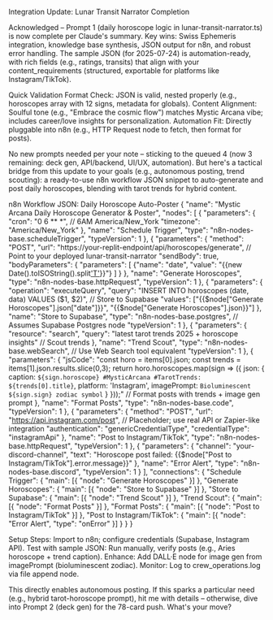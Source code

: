 Integration Update: Lunar Transit Narrator Completion

Acknowledged – Prompt 1 (daily horoscope logic in lunar-transit-narrator.ts) is now complete per Claude's summary. Key wins: Swiss Ephemeris integration, knowledge base synthesis, JSON output for n8n, and robust error handling. The sample JSON (for 2025-07-24) is automation-ready, with rich fields (e.g., ratings, transits) that align with your content_requirements (structured, exportable for platforms like Instagram/TikTok).

Quick Validation
Format Check: JSON is valid, nested properly (e.g., horoscopes array with 12 signs, metadata for globals).
Content Alignment: Soulful tone (e.g., "Embrace the cosmic flow") matches Mystic Arcana vibe; includes career/love insights for personalization.
Automation Fit: Directly pluggable into n8n (e.g., HTTP Request node to fetch, then format for posts).

No new prompts needed per your note – sticking to the queued 4 (now 3 remaining: deck gen, API/backend, UI/UX, automation). But here's a tactical bridge from this update to your goals (e.g., autonomous posting, trend scouting): a ready-to-use n8n workflow JSON snippet to auto-generate and post daily horoscopes, blending with tarot trends for hybrid content.

n8n Workflow JSON: Daily Horoscope Auto-Poster
{
  "name": "Mystic Arcana Daily Horoscope Generator & Poster",
  "nodes": [
    {
      "parameters": {
        "cron": "0 6 ** *",  // 6AM America/New_York
        "timezone": "America/New_York"
      },
      "name": "Schedule Trigger",
      "type": "n8n-nodes-base.scheduleTrigger",
      "typeVersion": 1
    },
    {
      "parameters": {
        "method": "POST",
        "url": "https://your-replit-endpoint/api/horoscopes/generate",  // Point to your deployed lunar-transit-narrator
        "sendBody": true,
        "bodyParameters": {
          "parameters": [
            {"name": "date", "value": "{{new Date().toISOString().split['T'](0)}}"}
          ]
        }
      },
      "name": "Generate Horoscopes",
      "type": "n8n-nodes-base.httpRequest",
      "typeVersion": 1
    },
    {
      "parameters": {
        "operation": "executeQuery",
        "query": "INSERT INTO horoscopes (date, data) VALUES ($1, $2)",  // Store to Supabase
        "values": ["{{$node[\"Generate Horoscopes\"].json[\"date\"]}}", "{{$node[\"Generate Horoscopes\"].json}}"]
      },
      "name": "Store to Supabase",
      "type": "n8n-nodes-base.postgres",  // Assumes Supabase Postgres node
      "typeVersion": 1
    },
    {
      "parameters": {
        "resource": "search",
        "query": "latest tarot trends 2025 + horoscope insights"  // Scout trends
      },
      "name": "Trend Scout",
      "type": "n8n-nodes-base.webSearch",  // Use Web Search tool equivalent
      "typeVersion": 1
    },
    {
      "parameters": {
        "jsCode": "const horo = items[0].json; const trends = items[1].json.results.slice(0,3); return horo.horoscopes.map(sign => ({ json: { caption: `${sign.horoscope} #MysticArcana #TarotTrends: ${trends[0].title}`, platform: 'Instagram', imagePrompt: `Bioluminescent ${sign.sign} zodiac symbol` } }));"  // Format posts with trends + image gen prompt
      },
      "name": "Format Posts",
      "type": "n8n-nodes-base.code",
      "typeVersion": 1
    },
    {
      "parameters": {
        "method": "POST",
        "url": "https://api.instagram.com/post",  // Placeholder; use real API or Zapier-like integration
        "authentication": "genericCredentialType",
        "credentialType": "instagramApi"
      },
      "name": "Post to Instagram/TikTok",
      "type": "n8n-nodes-base.httpRequest",
      "typeVersion": 1
    },
    {
      "parameters": {
        "channel": "your-discord-channel",
        "text": "Horoscope post failed: {{$node[\"Post to Instagram/TikTok\"].error.message}}"
      },
      "name": "Error Alert",
      "type": "n8n-nodes-base.discord",
      "typeVersion": 1
    }
  ],
  "connections": {
    "Schedule Trigger": { "main": [{ "node": "Generate Horoscopes" }] },
    "Generate Horoscopes": { "main": [{ "node": "Store to Supabase" }] },
    "Store to Supabase": { "main": [{ "node": "Trend Scout" }] },
    "Trend Scout": { "main": [{ "node": "Format Posts" }] },
    "Format Posts": { "main": [{ "node": "Post to Instagram/TikTok" }] },
    "Post to Instagram/TikTok": { "main": [{ "node": "Error Alert", "type": "onError" }] }
  }
}

Setup Steps:
Import to n8n; configure credentials (Supabase, Instagram API).
Test with sample JSON: Run manually, verify posts (e.g., Aries horoscope + trend caption).
Enhance: Add DALL·E node for image gen from imagePrompt (bioluminescent zodiac).
Monitor: Log to crew_operations.log via file append node.

This directly enables autonomous posting. If this sparks a particular need (e.g., hybrid tarot-horoscope prompt), hit me with details – otherwise, dive into Prompt 2 (deck gen) for the 78-card push. What's your move?
